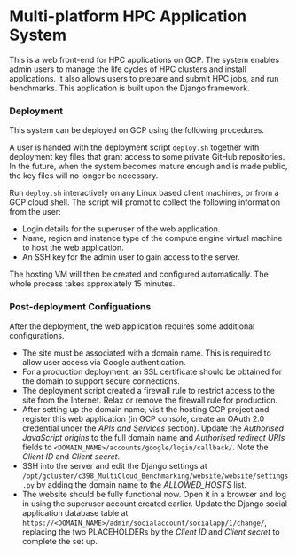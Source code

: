 # Multi-platform HPC Application System

This is a web front-end for HPC applications on GCP. The system enables admin users to manage the life cycles of HPC clusters and install applications. It also allows users to prepare and submit HPC jobs, and run benchmarks. This application is built upon the Django framework.

### Deployment

This system can be deployed on GCP using the following procedures.

A user is handed with the deployment script `deploy.sh` together with deployment key files that grant access to some private GitHub repositories. In the future, when the system becomes mature enough and is made public, the key files will no longer be necessary.

Run `deploy.sh` interactively on any Linux based client machines, or from a GCP cloud shell. The script will prompt to collect the following information from the user:

* Login details for the superuser of the web application.
* Name, region and instance type of the compute engine virtual machine to host the web application.
* An SSH key for the admin user to gain access to the server.

The hosting VM will then be created and configured automatically. The whole process takes approxiately 15 minutes.  

### Post-deployment Configuations

After the deployment, the web application requires some additional configurations.

  - The site must be associated with a domain name. This is required to allow user access via Google authentication.
  - For a production deployment, an SSL certificate should be obtained for the domain to support secure connections.
  - The deployment script created a firewall rule to restrict access to the site from the Internet. Relax or remove the firewall rule for production.
  - After setting up the domain name, visit the hosting GCP project and register this web application (in GCP console, create an OAuth 2.0 credential under the *APIs and Services* section). Update the *Authorised JavaScript origins* to the full domain name and *Authorised redirect URIs* fields to `<DOMAIN_NAME>/accounts/google/login/callback/`. Note the *Client ID* and *Client secret*.
  - SSH into the server and edit the Django settings at `/opt/gcluster/c398_MultiCloud_Benchmarking/website/website/settings.py` by adding the domain name to the *ALLOWED_HOSTS* list.
  - The website should be fully functional now. Open it in a browser and log in using the superuser account created earlier. Update the Django social application database table at `https://<DOMAIN_NAME>/admin/socialaccount/socialapp/1/change/`, replacing the two PLACEHOLDERs by the *Client ID* and *Client secret* to complete the set up.

